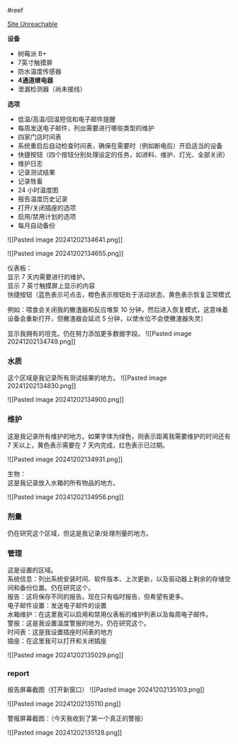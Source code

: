 #reef 


[Site Unreachable](https://www.reef2reef.com/threads/diy-control-system-i-am-building.229595/)


**设备**  

- 树莓派 B+
- 7英寸触摸屏
- 防水温度传感器
- **4通道继电器**
- 泄漏检测器（尚未接线）

**选项**  

- 低温/高温/回温短信和电子邮件提醒
- 每周发送电子邮件，列出需要进行哪些类型的维护
- 四家门店时间表
- 系统重启后自动检查时间表，确保在需要时（例如断电后）开启适当的设备
- 快捷按钮（四个按钮分别处理设定的任务，如进料、维护、灯光、全部关闭）
- 维护日志
- 记录测试结果
- 记录牲畜
- 24 小时温度图
- 报告温度历史记录
- 打开/关闭插座的选项
- 启用/禁用计划的选项
- 每月自动备份

![[Pasted image 20241202134641.png]]

![[Pasted image 20241202134655.png]]

仪表板：  
显示 7 天内需要进行的维护。  
显示 7 英寸触摸屏上显示的内容  
快捷按钮（蓝色表示可点击，橙色表示按钮处于活动状态，黄色表示恢复正常模式 

例如：喂食会关闭我的撇渣器和反应堆泵 10 分钟，然后进入恢复模式，这意味着设备会重新打开，但撇渣器会延迟 5 分钟，以使水位不会使撇渣器失灵）


显示我拥有的坦克。仍在努力添加更多数据字段。
![[Pasted image 20241202134749.png]]


### 水质 
这个区域是我记录所有测试结果的地方。
![[Pasted image 20241202134830.png]]

![[Pasted image 20241202134900.png]]


### 维护
这是我记录所有维护的地方。如果字体为绿色，则表示距离我需要维护的时间还有 7 天以上，黄色表示需要在 7 天内完成，红色表示已过期。

![[Pasted image 20241202134931.png]]


生物：  
这是我记录放入水箱的所有物品的地方。

![[Pasted image 20241202134956.png]]



### 剂量  
仍在研究这个区域，但这是我记录/处理剂量的地方。  
  
  
### 管理  
这是设置的区域。  
系统信息：列出系统安装时间、软件版本、上次更新，以及驱动器上剩余的存储空间和备份位置。仍在研究这个。  
报告：这将保存不同的报告。现在只有临时报告，但希望有更多。  
电子邮件设置：发送电子邮件的设置  
水箱维护：在这里我可以启用和禁用仪表板的维护列表以及每周电子邮件。  
警报：这是我设置温度警报的地方。仍在研究这个。  
时间表：这是我设置插座时间表的地方  
插座：在这里我可以打开和关闭插座


![[Pasted image 20241202135029.png]]



### report

报告屏幕截图（打开新窗口）
![[Pasted image 20241202135103.png]]

![[Pasted image 20241202135110.png]]

警报屏幕截图：（今天我收到了第一个真正的警报）

![[Pasted image 20241202135128.png]]